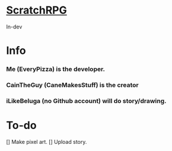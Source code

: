 # [ScratchRPG](https://scratch.mit.edu/users/ScratchRPG_real/) 
In-dev
# Info
### Me (EveryPizza) is the developer.
### CainTheGuy (CaneMakesStuff) is the creator
### iLikeBeluga (no Github account) will do story/drawing.
# To-do
[] Make pixel art.
[] Upload story.

